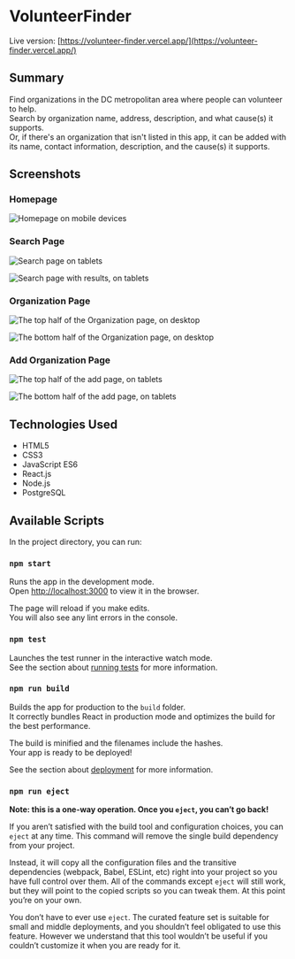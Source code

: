 # VolunteerFinder

Live version: [https://volunteer-finder.vercel.app/](https://volunteer-finder.vercel.app/)

## Summary
Find organizations in the DC metropolitan area where people can volunteer to help.  
Search by organization name, address, description, and what cause(s) it supports.  
Or, if there's an organization that isn't listed in this app, it can be added with its name, contact information, description, and the cause(s) it supports.

## Screenshots


### Homepage

![Homepage on mobile devices](/screenshots/homepage-mobile.png "Homepage on mobile devices")


### Search Page

![Search page on tablets](/screenshots/search-page-tablet.png "Search page on tablets")

![Search page with results, on tablets](/screenshots/search-page-with-results-tablet.png "Search page with results, on tablets")


### Organization Page

![The top half of the Organization page, on desktop](/screenshots/organization-page-top-half-desktop.png "The top half of the Organization page, on desktop")

![The bottom half of the Organization page, on desktop](/screenshots/organization-page-bottom-half-desktop.png "The bottom half of the Organization page, on desktop")


### Add Organization Page

![The top half of the add page, on tablets](/screenshots/add-page-top-half-tablet.png "The top half of the add page, on tablets")

![The bottom half of the add page, on tablets](/screenshots/add-page-bottom-half-tablet.png "The bottom half of the add page, on tablets")


## Technologies Used
* HTML5
* CSS3
* JavaScript ES6
* React.js
* Node.js
* PostgreSQL

## Available Scripts

In the project directory, you can run:

### `npm start`

Runs the app in the development mode.\
Open [http://localhost:3000](http://localhost:3000) to view it in the browser.

The page will reload if you make edits.\
You will also see any lint errors in the console.

### `npm test`

Launches the test runner in the interactive watch mode.\
See the section about [running tests](https://facebook.github.io/create-react-app/docs/running-tests) for more information.

### `npm run build`

Builds the app for production to the `build` folder.\
It correctly bundles React in production mode and optimizes the build for the best performance.

The build is minified and the filenames include the hashes.\
Your app is ready to be deployed!

See the section about [deployment](https://facebook.github.io/create-react-app/docs/deployment) for more information.

### `npm run eject`

**Note: this is a one-way operation. Once you `eject`, you can’t go back!**

If you aren’t satisfied with the build tool and configuration choices, you can `eject` at any time. This command will remove the single build dependency from your project.

Instead, it will copy all the configuration files and the transitive dependencies (webpack, Babel, ESLint, etc) right into your project so you have full control over them. All of the commands except `eject` will still work, but they will point to the copied scripts so you can tweak them. At this point you’re on your own.

You don’t have to ever use `eject`. The curated feature set is suitable for small and middle deployments, and you shouldn’t feel obligated to use this feature. However we understand that this tool wouldn’t be useful if you couldn’t customize it when you are ready for it.
